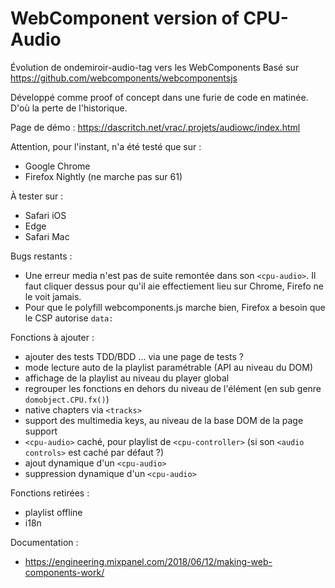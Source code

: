 WebComponent version of CPU-Audio
=================================

Évolution de ondemiroir-audio-tag vers les WebComponents
Basé sur https://github.com/webcomponents/webcomponentsjs

Développé comme proof of concept dans une furie de code en matinée. D'où la perte de l'historique.

Page de démo : https://dascritch.net/vrac/.projets/audiowc/index.html

Attention, pour l'instant, n'a été testé que sur :

* Google Chrome
* Firefox Nightly (ne marche pas sur 61)

À tester sur :

* Safari iOS
* Edge
* Safari Mac

Bugs restants :

- Une erreur media n'est pas de suite remontée dans son `<cpu-audio>`. Il faut cliquer dessus pour qu'il aie effectiement lieu sur Chrome, Firefo ne le voit jamais.
- Pour que le polyfill webcomponents.js marche bien, Firefox a besoin que le CSP autorise `data:`

Fonctions à ajouter :

- ajouter des tests TDD/BDD  ... via une page de tests ?
- mode lecture auto de la playlist paramétrable (API au niveau du DOM)
- affichage de la playlist au niveau du player global
- regrouper les fonctions en dehors du niveau de l'élément (en sub genre `domobject.CPU.fx()`)
- native chapters via `<tracks>`
- support des multimedia keys, au niveau de la base DOM de la page support
- `<cpu-audio>` caché, pour playlist de `<cpu-controller>` (si son `<audio controls>` est caché par défaut ?)
- ajout dynamique d'un `<cpu-audio>`
- suppression dynamique d'un `<cpu-audio>`


Fonctions retirées :

- playlist offline
- i18n


Documentation :

* https://engineering.mixpanel.com/2018/06/12/making-web-components-work/
